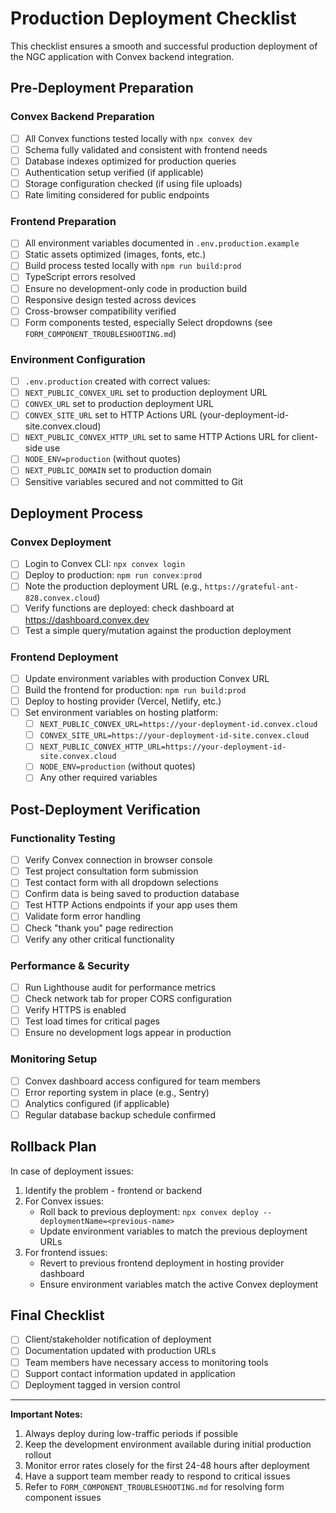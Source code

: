 # Production Deployment Checklist

This checklist ensures a smooth and successful production deployment of the NGC application with Convex backend integration.

## Pre-Deployment Preparation

### Convex Backend Preparation

- [ ] All Convex functions tested locally with `npx convex dev`
- [ ] Schema fully validated and consistent with frontend needs
- [ ] Database indexes optimized for production queries
- [ ] Authentication setup verified (if applicable)
- [ ] Storage configuration checked (if using file uploads)
- [ ] Rate limiting considered for public endpoints

### Frontend Preparation

- [ ] All environment variables documented in `.env.production.example`
- [ ] Static assets optimized (images, fonts, etc.)
- [ ] Build process tested locally with `npm run build:prod`
- [ ] TypeScript errors resolved
- [ ] Ensure no development-only code in production build
- [ ] Responsive design tested across devices
- [ ] Cross-browser compatibility verified
- [ ] Form components tested, especially Select dropdowns (see `FORM_COMPONENT_TROUBLESHOOTING.md`)

### Environment Configuration

- [ ] `.env.production` created with correct values:
- [ ] `NEXT_PUBLIC_CONVEX_URL` set to production deployment URL
- [ ] `CONVEX_URL` set to production deployment URL
- [ ] `CONVEX_SITE_URL` set to HTTP Actions URL (your-deployment-id-site.convex.cloud)
- [ ] `NEXT_PUBLIC_CONVEX_HTTP_URL` set to same HTTP Actions URL for client-side use
- [ ] `NODE_ENV=production` (without quotes)
- [ ] `NEXT_PUBLIC_DOMAIN` set to production domain
- [ ] Sensitive variables secured and not committed to Git

## Deployment Process

### Convex Deployment

- [ ] Login to Convex CLI: `npx convex login`
- [ ] Deploy to production: `npm run convex:prod`
- [ ] Note the production deployment URL (e.g., `https://grateful-ant-828.convex.cloud`)
- [ ] Verify functions are deployed: check dashboard at https://dashboard.convex.dev
- [ ] Test a simple query/mutation against the production deployment

### Frontend Deployment

- [ ] Update environment variables with production Convex URL
- [ ] Build the frontend for production: `npm run build:prod`
- [ ] Deploy to hosting provider (Vercel, Netlify, etc.)
- [ ] Set environment variables on hosting platform:
  - [ ] `NEXT_PUBLIC_CONVEX_URL=https://your-deployment-id.convex.cloud`
  - [ ] `CONVEX_SITE_URL=https://your-deployment-id-site.convex.cloud`
  - [ ] `NEXT_PUBLIC_CONVEX_HTTP_URL=https://your-deployment-id-site.convex.cloud`
  - [ ] `NODE_ENV=production` (without quotes)
  - [ ] Any other required variables

## Post-Deployment Verification

### Functionality Testing

- [ ] Verify Convex connection in browser console
- [ ] Test project consultation form submission
- [ ] Test contact form with all dropdown selections
- [ ] Confirm data is being saved to production database
- [ ] Test HTTP Actions endpoints if your app uses them
- [ ] Validate form error handling
- [ ] Check "thank you" page redirection
- [ ] Verify any other critical functionality

### Performance & Security

- [ ] Run Lighthouse audit for performance metrics
- [ ] Check network tab for proper CORS configuration
- [ ] Verify HTTPS is enabled
- [ ] Test load times for critical pages
- [ ] Ensure no development logs appear in production

### Monitoring Setup

- [ ] Convex dashboard access configured for team members
- [ ] Error reporting system in place (e.g., Sentry)
- [ ] Analytics configured (if applicable)
- [ ] Regular database backup schedule confirmed

## Rollback Plan

In case of deployment issues:

1. Identify the problem - frontend or backend
2. For Convex issues:
   - Roll back to previous deployment: `npx convex deploy --deploymentName=<previous-name>`
   - Update environment variables to match the previous deployment URLs
3. For frontend issues:
   - Revert to previous frontend deployment in hosting provider dashboard
   - Ensure environment variables match the active Convex deployment

## Final Checklist

- [ ] Client/stakeholder notification of deployment
- [ ] Documentation updated with production URLs
- [ ] Team members have necessary access to monitoring tools
- [ ] Support contact information updated in application
- [ ] Deployment tagged in version control

---

**Important Notes:**

1. Always deploy during low-traffic periods if possible
2. Keep the development environment available during initial production rollout
3. Monitor error rates closely for the first 24-48 hours after deployment
4. Have a support team member ready to respond to critical issues
5. Refer to `FORM_COMPONENT_TROUBLESHOOTING.md` for resolving form component issues